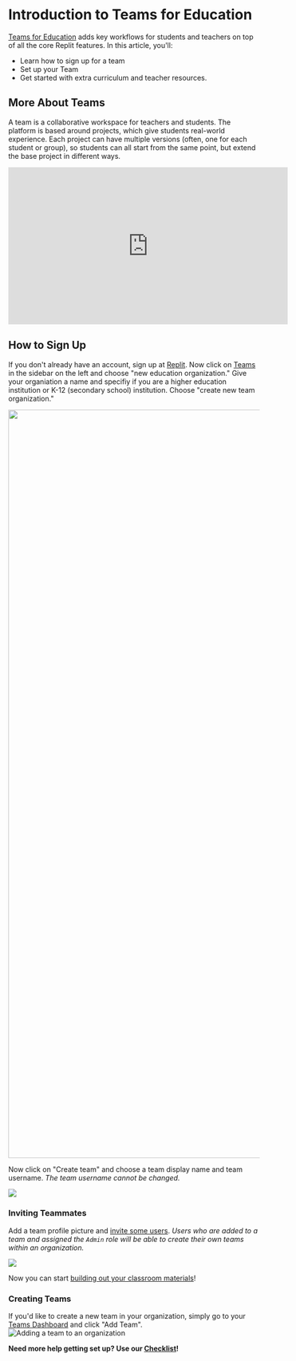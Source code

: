 # Introduction to Teams for Education

[Teams for Education](https://replit.com/teams-for-education) adds key workflows for students and teachers on top of all the core Replit features. In this article, you'll:
 * Learn how to sign up for a team
 * Set up your Team 
 * Get started with extra curriculum and teacher resources.

## More About Teams

A team is a collaborative workspace for teachers and students. The platform is based around projects, which give students real-world experience. Each project can have multiple versions (often, one for each student or group), so students can all start from the same point, but extend the base project in different ways.

<iframe width="560" height="315" src="https://www.youtube.com/embed/hCgGzIUJtY4" title="Intro to Teams for Education" frameborder="0" allow="accelerometer; autoplay; clipboard-write; encrypted-media; gyroscope; picture-in-picture" allowfullscreen></iframe>

## How to Sign Up

If you don't already have an account, sign up at [Replit](https://replit.com). Now click on [Teams](https://replit.com/teams) in the sidebar on the left and choose "new education organization." Give your organiation a name and specifiy if you are a higher education institution or K-12 (secondary school) institution. Choose "create new team organization."

<img src="/images/teamsForEducation/intro/neweduorg.png" width="2000" height="1500"/>


Now click on "Create team" and choose a team display name and team username. *The team username cannot be changed.*

![](/images/teamsForEducation/intro/teamname.png)

### Inviting Teammates
Add a team profile picture and [invite some users](/teams-edu/inviting-teachers-students). 
*Users who are added to a team and assigned the `Admin` role will be able to create their own teams within an organization.*

![](/images/teamsForEducation/intro/upload-pic.png)

Now you can start [building out your classroom materials](creating-projects-assignments)! 

### Creating Teams 
If you'd like to create a new team in your organization, simply go to your [Teams Dashboard](https://replit.com/teams) and click "Add Team". 
![Adding a team to an organization](/images/teamsForEducation/add_team.gif)


**Need more help getting set up? Use our [Checklist](teams-edu-checklist)!**
